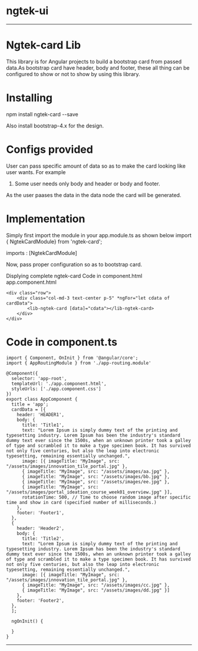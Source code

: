 # ngtek-ui
------------------------------------------------------------------
# Ngtek-card Lib

This library is for Angular  projects to build a bootstrap card from passed data.As bootstrap card have header, body and footer, these all thing can be configured to show or not to show by using this library.

# Installing
npm install ngtek-card --save

Also install bootstrap-4.x for the design.


# Configs provided

User can pass specific amount of data so as to make the card looking like user wants. For example 
1) Some user needs only body and header or body and footer.

As the user paases the data in the data node the card will be generated.

# Implementation
Simply first import the module in your app.module.ts as shown below
import { NgtekCardModule} from 'ngtek-card';

imports : [NgtekCardModule]

Now, pass proper configuration so as to bootstrap card.

Displying complete ngtek-card
Code in component.html
app.component.html
```
<div class="row">
    <div class="col-md-3 text-center p-5" *ngFor="let cdata of cardData">
        <lib-ngtek-card [data]="cdata"></lib-ngtek-card>
    </div>
</div>
```

# Code in component.ts
```
import { Component, OnInit } from '@angular/core';
import { AppRoutingModule } from './app-routing.module'

@Component({
  selector: 'app-root',
  templateUrl: './app.component.html',
  styleUrls: ['./app.component.css']
})
export class AppComponent {
  title = 'app';
  cardData = [{
    header: 'HEADER1',
    body: {
      title: 'Title1',
      text: "Lorem Ipsum is simply dummy text of the printing and typesetting industry. Lorem Ipsum has been the industry's standard dummy text ever since the 1500s, when an unknown printer took a galley of type and scrambled it to make a type specimen book. It has survived not only five centuries, but also the leap into electronic typesetting, remaining essentially unchanged.",
      image: [{ imageTitle: "MyImage", src: "/assets/images/innovation_tile_portal.jpg" },
      { imageTitle: "MyImage", src: "/assets/images/aa.jpg" },
      { imageTitle: "MyImage", src: "/assets/images/bb.jpg" },
      { imageTitle: "MyImage", src: "/assets/images/ee.jpg" },
      { imageTitle: "MyImage", src: "/assets/images/portal_ideation_course_week01_overview.jpg" }],
      rotationTime: 500, // Time to choose random image after specific time and show in card (specified number of milliseconds.)
    },
    footer: 'Footer1',
  },
  {
    header: 'Header2',
    body: {
      title: 'Title2',
      text: "Lorem Ipsum is simply dummy text of the printing and typesetting industry. Lorem Ipsum has been the industry's standard dummy text ever since the 1500s, when an unknown printer took a galley of type and scrambled it to make a type specimen book. It has survived not only five centuries, but also the leap into electronic typesetting, remaining essentially unchanged.",
      image: [{ imageTitle: "MyImage", src: "/assets/images/innovation_tile_portal.jpg" },
      { imageTitle: "MyImage", src: "/assets/images/cc.jpg" },
      { imageTitle: "MyImage", src: "/assets/images/dd.jpg" }]
    },
    footer: 'Footer2',
  },
  ];

  ngOnInit() {

  }
}
```
-------------------------------------------------------
